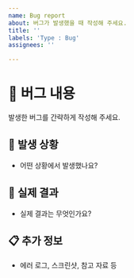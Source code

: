 ```yaml
---
name: Bug report
about: 버그가 발생했을 때 작성해 주세요.
title: ''
labels: 'Type : Bug'
assignees: ''

---
```


# 🐞 버그 내용

발생한 버그를 간략하게 작성해 주세요.

## 📝 발생 상황

- 어떤 상황에서 발생했나요?

## 🎯 실제 결과

-  실제 결과는 무엇인가요?

## 📋 추가 정보

- 에러 로그, 스크린샷, 참고 자료 등
